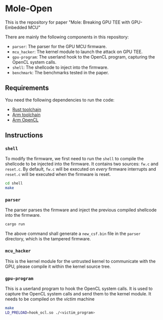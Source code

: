 # Mole-Open

This is the repository for paper "Mole: Breaking GPU TEE with GPU-Embedded MCU"

There are mainly the following components in this repository:

- `parser`: The parser for the GPU MCU firmware.
- `mcu_hacker`: The kernel module to launch the attack on GPU TEE.
- `gpu-program`: The userland hook to the OpenCL program, capturing the OpenCL system calls.
- `shell`: The shellcode to inject into the firmware.
- `benchmark`: The benchmarks tested in the paper.

## Requirements
You need the following dependencies to run the code:

- [Rust toolchain](https://rustup.rs/)
- [Arm toolchain](https://developer.arm.com/Tools%20and%20Software/GNU%20Toolchain)
- [Arm OpenCL](https://www.khronos.org/opencl/)

## Instructions

### `shell`
To modify the firmware, we first need to run the `shell` to compile the
shellcode to be injected into the firmware. It contains two sources: `fw.c` and
`reset.c`. By default, `fw.c` will be executed on *every* firmware interrupts
and `reset.c` will be executed when the firmware is reset.

```bash
cd shell
make
```

### `parser`
The parser parses the firmware and inject the previous compiled shellcode into 
the firmware. 

```bash
cargo run
```

The above command shall generate a `new_csf.bin` file in the `parser`
directory, which is the tampered firmware.

### `mcu_hacker`
This is the kernel module for the untrusted kernel to communicate with the GPU,
please compile it within the kernel source tree.

### `gpu-program`
This is a userland program to hook the OpenCL system calls. It is used to
capture the OpenCL system calls and send them to the kernel module. It needs
to be compiled on the *victim* machine

```bash
make
LD_PRELOAD=hook_ocl.so ./<victim_program>
```
